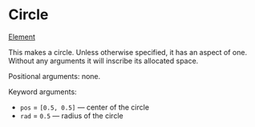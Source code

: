 # Circle

<span class="inherit">[Element](#Element)</span>

This makes a circle. Unless otherwise specified, it has an aspect of one. Without any arguments it will inscribe its allocated space.

Positional arguments: none.

Keyword arguments:
- `pos` = `[0.5, 0.5]` — center of the circle
- `rad` = `0.5` — radius of the circle
